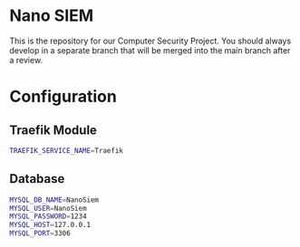 # Nano SIEM

This is the repository for our 
Computer Security Project.
You should always develop
in a separate branch that will
be merged into the main branch
after a review.

# Configuration

## Traefik Module

```bash
TRAEFIK_SERVICE_NAME=Traefik
```

## Database

```bash
MYSQL_DB_NAME=NanoSiem
MYSQL_USER=NanoSiem
MYSQL_PASSWORD=1234
MYSQL_HOST=127.0.0.1
MYSQL_PORT=3306
```
